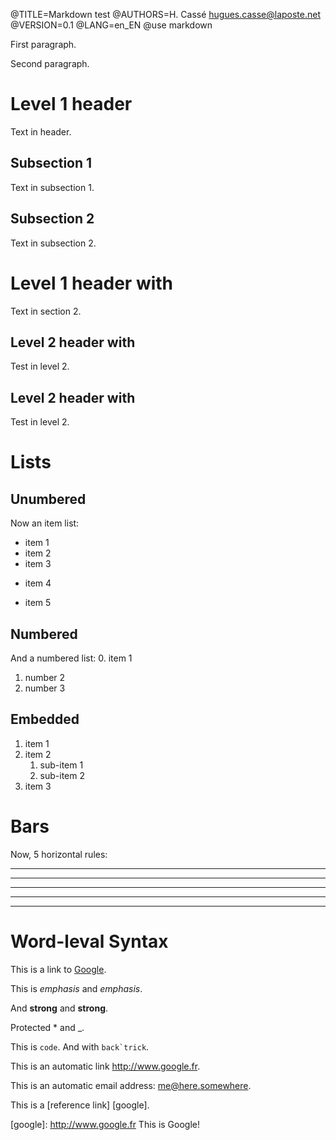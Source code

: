 @TITLE=Markdown test
@AUTHORS=H. Cassé <hugues.casse@laposte.net>
@VERSION=0.1
@LANG=en_EN
@use markdown

First paragraph.

Second paragraph.

Level 1 header
==============


Text in header.

Subsection 1
------------

Text in subsection 1.

Subsection 2
------------

Text in subsection 2.

# Level 1 header with ##

Text in section 2.

## Level 2 header with ##

Test in level 2.

## Level 2 header with ##

Test in level 2.

# Lists

## Unumbered

Now an item list:
* item 1
* item 2
* item 3
+ item 4
- item 5

## Numbered

And a numbered list:
0. item 1
1. number 2
33. number 3

## Embedded

1. item 1
2. item 2
	1. sub-item 1
	2. sub-item 2
3. item 3


# Bars

Now, 5 horizontal rules:

***
*****
* * *
- - -

------------

# Word-leval Syntax

This is a link to [Google](http://www.google.fr).

This is *emphasis* and _emphasis_.

And **strong** and __strong__.

Protected \* and \_.

This is `code`. And with ``back`trick``.

This is an automatic link <http://www.google.fr>.

This is an automatic email address: <me@here.somewhere>.

This is a [reference link] [google].

[google]: http://www.google.fr	This is Google!

